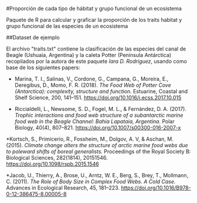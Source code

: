#Proporción de cada tipo de hábitat y grupo funcional de un ecosistema

Paquete de R para calcular y graficar la proporción de los traits habitat y grupo funcional de las especies de un ecosistema

##Dataset de ejemplo

El archivo "traits.txt" contiene la clasificación de las especies del canal de Beagle (Ushuaia, Argentina) y la caleta Potter (Península Antárctica) recopilados por la autora de este paquete _Iara D. Rodriguez_, usando como base de los siguientes papers:

  * Marina, T. I., Salinas, V., Cordone, G., Campana, G., Moreira, E., Deregibus, D., Momo, F. R. (2018). *The Food Web of Potter Cove (Antarctica): complexity, structure and function.* Estuarine, Coastal and Shelf Science, 200, 141–151. https://doi.org/10.1016/j.ecss.2017.10.015
 
  * Riccialdelli, L., Newsome, S. D., Fogel, M. L., & Fernández, D. A. (2017). *Trophic interactions and food web structure of a subantarctic marine food web in the Beagle Channel: Bahía Lapataia, Argentina.* Polar Biology, 40(4), 807–821. https://doi.org/10.1007/s00300-016-2007-x
  
  *Kortsch, S., Primicerio, R., Fossheim, M., Dolgov, A. V, & Aschan, M. (2015). *Climate change alters the structure of arctic marine food webs due to poleward shifts of boreal generalists.* Proceedings of the Royal Society B: Biological Sciences, 282(1814), 20151546. https://doi.org/10.1098/rspb.2015.1546

  *Jacob, U., Thierry, A., Brose, U., Arntz, W. E., Berg, S., Brey, T., Mollmann, C. (2011). *The Role of Body Size in Complex Food Webs. A Cold Case.* Advances in Ecological Research, 45, 181–223. https://doi.org/10.1016/B978-0-12-386475-8.00005-8
